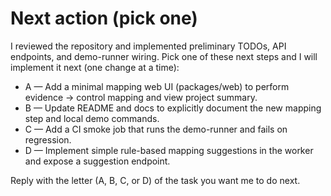 # Next action (pick one)

I reviewed the repository and implemented preliminary TODOs, API endpoints, and demo-runner wiring. Pick one of these next steps and I will implement it next (one change at a time):

- A — Add a minimal mapping web UI (packages/web) to perform evidence → control mapping and view project summary.
- B — Update README and docs to explicitly document the new mapping step and local demo commands.
- C — Add a CI smoke job that runs the demo-runner and fails on regression.
- D — Implement simple rule-based mapping suggestions in the worker and expose a suggestion endpoint.

Reply with the letter (A, B, C, or D) of the task you want me to do next.
